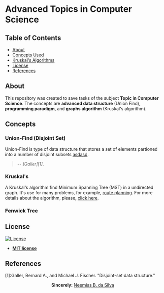 # Advanced Topics in Computer Science

## Table of Contents

- [About](##about)
- [Concepts Used](#concepts)
- [Kruskal's Algorithms](#kruska's)
- [License](##license)
- [References](##references)


## About

This repository was created to save tasks of the subject __Topic in Computer Science__. The concepts are __advanced data structure__ (Union Find), __programming paradigm__, and __graphs algorithm__ (Kruskal's algorithm).

## Concepts

### Union-Find (Disjoint Set)

Union-Find is type of data structure that stores a set of elements partioned into a number of disjoint subsets [asdasd](https://en.wikipedia.org/wiki/Disjoint-set_data_structure).

> -- <cite>[Galler][1]</cite>.

### Kruskal's

A Kruskal's algorithm find Minimum Spanning Tree (MST) in a undirected graph. It's use for many problems, for example, [route planning](https://www.researchgate.net/publication/333672845_Route_Planning_using_The_Kruskal%27s_Algorithm_A_Case_of_Lobels_Bulawayo). For more details about the algorithm, please, [click here](https://en.wikipedia.org/wiki/Kruskal%27s_algorithm).

### Fenwick Tree


## License

[![License](http://img.shields.io/:license-mit-blue.svg?style=flat-square)](http://badges.mit-license.org)

- **[MIT license](http://opensource.org/licenses/mit-license.php)**


## References

[1]:Galler, Bernard A., and Michael J. Fischer. "Disjoint-set data structure."

<p align="center"><b>Sincerely:</b> <a href="https://github.com/neemiasbsilva">Neemias B. da Silva</a></p>

#